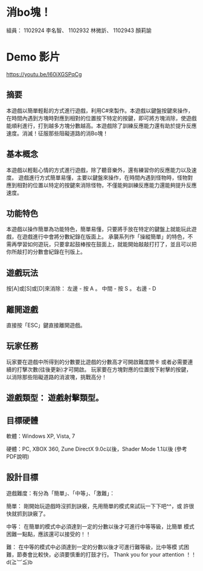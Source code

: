 # 消bo塊！
組員：
1102924 李名智、
1102932 林微訢、
1102943 顏莉諭
# Demo 影片
https://youtu.be/I60iXGSPqCg

## 摘要
本遊戲以簡單輕鬆的方式進行遊戲，利用C#來製作。本遊戲以鍵盤按鍵來操作，在時間內遇到方塊時對應到相對的位置按下特定的按鍵，即可將方塊消除，使遊戲能順利進行，打到越多方塊分數越高。本遊戲除了訓練反應能力還有助於提升反應速度。消滅！征服那些阻礙道路的消Bo塊！

## 基本概念 
本遊戲以輕鬆心情的方式進行遊戲，除了聽音樂外，還有練習你的反應能力以及速度。 
遊戲進行方式簡單易懂，主要以鍵盤來操作，在時間內遇到怪物時，怪物對應到相對的位置以特定的按鍵來消除怪物，不僅能夠訓練反應能力還能夠提升反應速度。

## 功能特色 
本遊戲以操作簡單為功能特色，簡單易懂，只要將手放在特定的鍵盤上就能玩此遊戲，在遊戲進行中會將分數紀錄在版面上。
承襲系列作「操縱簡單」的特色，不需再學習如何遊玩，只要拿起鼓棒按在鼓面上，就能開始敲敲打打了，並且可以把你所敲打的分數會紀錄在刊版上。 

## 遊戲玩法
按[A]或[S]或[D]來消除： 左邊 - 按 A 。 中間 - 按 S 。 右邊 - D

## 離開遊戲
直接按「ESC」鍵直接離開遊戲。 

## 玩家任務 
玩家要在遊戲中所得到的分數要比遊戲的分數高才可開啟難度關卡 或者必需要連續的打擊次數(往後更新)才可開啟。 
玩家要在方塊對應的位置按下射擊的按鍵，以消除那些阻礙道路的消波塊，挑戰高分！

## 遊戲類型： 遊戲射擊類型。 

## 目標硬體 
軟體：Windows XP, Vista, 7 

硬體：PC, XBOX 360, Zune DirectX 9.0c以後，Shader Mode 1.1以後 	(參考PDF說明) 

## 設計目標 
遊戲難度：有分為「簡單」、「中等」、「激難」： 

簡單： 剛開始玩遊戲時沒抓到訣竅，先用簡單的模式來試玩一下下吧^^，或 許很快就抓到訣竅了。 

中等： 在簡單的模式中必須達到一定的分數以後才可進行中等等級，比簡單 模式困難一點點，應該還可以接受的！！ 

難： 在中等的模式中必須達到一定的分數以後才可進行難等級，比中等模 式困難，節奏會比較快，必須要慎重的打鼓才行。 Thank you for your attention ！！ d(≧︺≦)b
